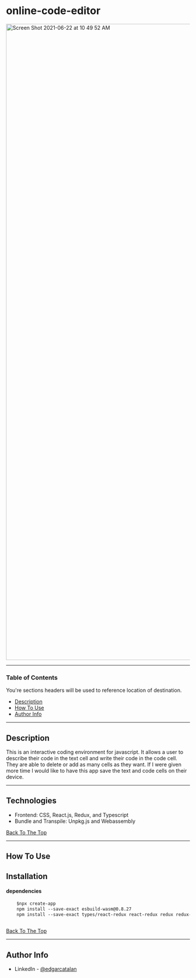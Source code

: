 # online-code-editor


<img width="1739" alt="Screen Shot 2021-06-22 at 10 49 52 AM" src="https://user-images.githubusercontent.com/40044944/122976459-38908200-d349-11eb-8313-883b28e7cb7a.png">


---

### Table of Contents
You're sections headers will be used to reference location of destination.

- [Description](#description)
- [How To Use](#how-to-use)
- [Author Info](#author-info)

---

## Description
This is an interactive coding environment for javascript. It allows a user to describe their code in the text cell and write their code in the code cell. They are able to delete or add as many cells as they want. If I were given more time I would like to have this app save the text and code cells on their device.



---

## Technologies
 
- Frontend: CSS, React.js, Redux, and Typescript
- Bundle and Transpile: Unpkg.js and Webassembly


[Back To The Top](#read-me-template)

---

## How To Use

## Installation


#### dependencies

```html
    $npx create-app
    npm install --save-exact esbuild-wasm@0.8.27
    npm install --save-exact types/react-redux react-redux redux redux-thunk
  
```

[Back To The Top](#Table-of-Contents)

---


## Author Info

- LinkedIn - [@edgarcatalan](https://www.linkedin.com/in/edgarcatalan10/)
